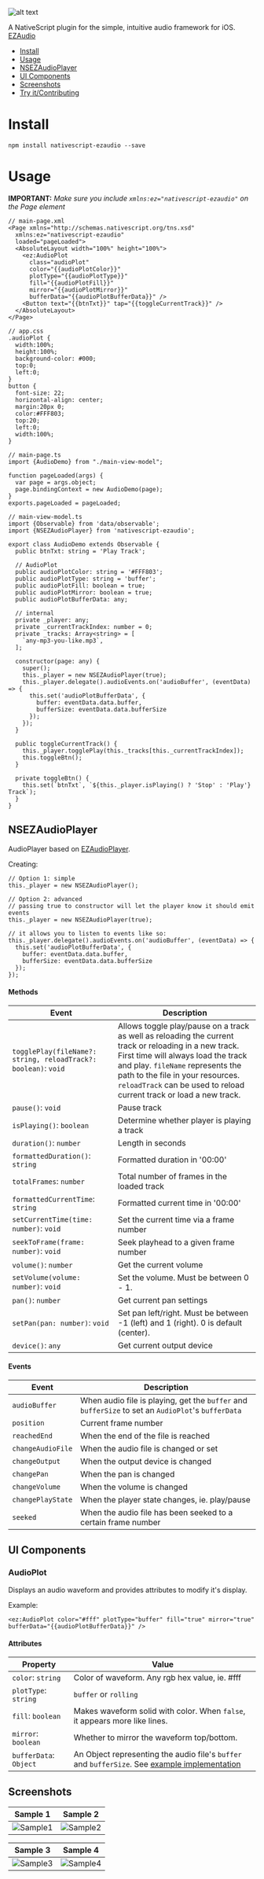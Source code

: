 ![alt text](http://i.imgur.com/ll5q68r.png "EZAudioLogo")

A NativeScript plugin for the simple, intuitive audio framework for iOS.
[EZAudio](https://github.com/syedhali/EZAudio)

* [Install](#install)
* [Usage](#usage)
* [NSEZAudioPlayer](#nsezaudioplayer)
* [UI Components](#ui-components)
* [Screenshots](#screenshots)
* [Try it/Contributing](https://github.com/NathanWalker/nativescript-ezaudio/blob/master/docs/CONTRIBUTING.md)

# Install

```
npm install nativescript-ezaudio --save
```

# Usage

**IMPORTANT:** *Make sure you include `xmlns:ez="nativescript-ezaudio"` on the Page element*

```
// main-page.xml
<Page xmlns="http://schemas.nativescript.org/tns.xsd" 
  xmlns:ez="nativescript-ezaudio"
  loaded="pageLoaded">
  <AbsoluteLayout width="100%" height="100%">
    <ez:AudioPlot 
      class="audioPlot" 
      color="{{audioPlotColor}}" 
      plotType="{{audioPlotType}}" 
      fill="{{audioPlotFill}}" 
      mirror="{{audioPlotMirror}}" 
      bufferData="{{audioPlotBufferData}}" />
    <Button text="{{btnTxt}}" tap="{{toggleCurrentTrack}}" />
  </AbsoluteLayout>
</Page>

// app.css
.audioPlot {
  width:100%;
  height:100%;
  background-color: #000;
  top:0;
  left:0;
}
button {
  font-size: 22;
  horizontal-align: center;
  margin:20px 0;
  color:#FFF803;
  top:20;
  left:0;
  width:100%;
}

// main-page.ts
import {AudioDemo} from "./main-view-model";

function pageLoaded(args) {
  var page = args.object;
  page.bindingContext = new AudioDemo(page);
}
exports.pageLoaded = pageLoaded;

// main-view-model.ts
import {Observable} from 'data/observable';
import {NSEZAudioPlayer} from 'nativescript-ezaudio';

export class AudioDemo extends Observable {
  public btnTxt: string = 'Play Track';
  
  // AudioPlot
  public audioPlotColor: string = '#FFF803';
  public audioPlotType: string = 'buffer';
  public audioPlotFill: boolean = true;
  public audioPlotMirror: boolean = true;
  public audioPlotBufferData: any;
  
  // internal
  private _player: any;
  private _currentTrackIndex: number = 0;
  private _tracks: Array<string> = [
    `any-mp3-you-like.mp3`,
  ];

  constructor(page: any) {
    super();
    this._player = new NSEZAudioPlayer(true);
    this._player.delegate().audioEvents.on('audioBuffer', (eventData) => {
      this.set('audioPlotBufferData', {
        buffer: eventData.data.buffer,
        bufferSize: eventData.data.bufferSize
      });
    });
  }

  public toggleCurrentTrack() {
    this._player.togglePlay(this._tracks[this._currentTrackIndex]);
    this.toggleBtn();  
  }
  
  private toggleBtn() {
    this.set(`btnTxt`, `${this._player.isPlaying() ? 'Stop' : 'Play'} Track`);
  }
}
```

## NSEZAudioPlayer

AudioPlayer based on [EZAudioPlayer](https://github.com/syedhali/EZAudio#EZAudioPlayer).

Creating:
```
// Option 1: simple
this._player = new NSEZAudioPlayer();

// Option 2: advanced
// passing true to constructor will let the player know it should emit events
this._player = new NSEZAudioPlayer(true);

// it allows you to listen to events like so:
this._player.delegate().audioEvents.on('audioBuffer', (eventData) => {
  this.set('audioPlotBufferData', {
    buffer: eventData.data.buffer,
    bufferSize: eventData.data.bufferSize
  });
});

```

#### Methods

Event |  Description
-------- | ---------
`togglePlay(fileName?: string, reloadTrack?: boolean)`: `void` | Allows toggle play/pause on a track as well as reloading the current track or reloading in a new track. First time will always load the track and play. `fileName` represents the path to the file in your resources. `reloadTrack` can be used to reload current track or load a new track.
`pause()`: `void` | Pause track
`isPlaying()`: `boolean` | Determine whether player is playing a track
`duration()`: `number` | Length in seconds
`formattedDuration()`: `string` | Formatted duration in '00:00'
`totalFrames`: `number` | Total number of frames in the loaded track
`formattedCurrentTime`: `string` | Formatted current time in '00:00'
`setCurrentTime(time: number)`: `void` | Set the current time via a frame number
`seekToFrame(frame: number)`: `void` | Seek playhead to a given frame number
`volume()`: `number` | Get the current volume
`setVolume(volume: number)`: `void` | Set the volume. Must be between 0 - 1.
`pan()`: `number` | Get current pan settings
`setPan(pan: number)`: `void` | Set pan left/right. Must be between -1 (left) and 1 (right). 0 is default (center). 
`device()`: `any` | Get current output device

#### Events

Event |  Description
-------- | ---------
`audioBuffer` | When audio file is playing, get the `buffer` and `bufferSize` to set an `AudioPlot`'s `bufferData`
`position` | Current frame number
`reachedEnd` | When the end of the file is reached
`changeAudioFile` | When the audio file is changed or set
`changeOutput` | When the output device is changed
`changePan` | When the pan is changed
`changeVolume` | When the volume is changed
`changePlayState` | When the player state changes, ie. play/pause
`seeked` | When the audio file has been seeked to a certain frame number

## UI Components

### AudioPlot

Displays an audio waveform and provides attributes to modify it's display.

Example:
```
<ez:AudioPlot color="#fff" plotType="buffer" fill="true" mirror="true" bufferData="{{audioPlotBufferData}}" />
```

#### Attributes

Property |  Value
-------- | ---------
`color`: `string` | Color of waveform. Any rgb hex value, ie. #fff
`plotType`: `string` | `buffer` or `rolling`
`fill`: `boolean` | Makes waveform solid with color. When `false`, it appears more like lines.
`mirror`: `boolean` | Whether to mirror the waveform top/bottom.
`bufferData`: `Object` | An Object representing the audio file's `buffer` and `bufferSize`. See [example implementation](https://github.com/NathanWalker/nativescript-ezaudio/blob/master/demo/app/player/player-view-model.ts#L54-L59)

## Screenshots

Sample 1 |  Sample 2
-------- | ---------
![Sample1](screenshots/1.png) | ![Sample2](screenshots/2.png)

Sample 3 | Sample 4
-------- | -------
![Sample3](screenshots/3.png) | ![Sample4](screenshots/4.png)
